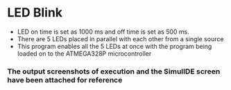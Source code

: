 # LED Blink

* LED on time is set as 1000 ms and off time is set as 500 ms.
* There are 5 LEDs placed in parallel with each other from a single source
* This program enables all the 5 LEDs at once with the program being loaded on to the ATMEGA328P microcontroller

### The output screenshots of execution and the SimulIDE screen have been attached for reference
